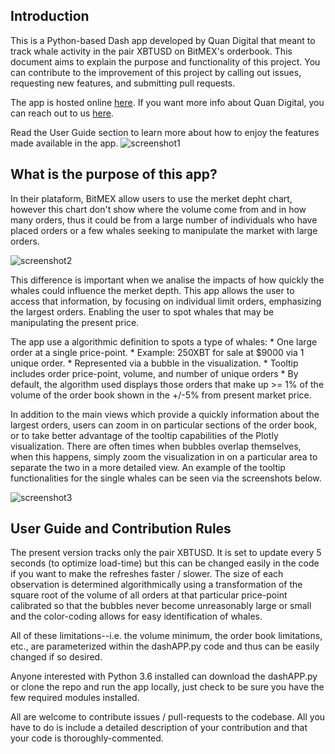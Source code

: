 ## Introduction

This is a Python-based Dash app developed by Quan Digital that meant to track whale activity in the pair XBTUSD on BitMEX's orderbook. This document aims to explain the purpose and functionality of this project. You can contribute to the improvement of this project by calling out issues, requesting new features, and submitting pull requests.

The app is hosted online [here](https://www.quan.digital). 
If you want more info about Quan Digital, you can reach out to us [here](https://www.quan.digital). 

Read the User Guide section to learn more about how to enjoy the features made available in the app. 
![screenshot1](https://github.com/quan-digital/whale-watcher/blob/master/screenshot/screenshot1.png)

## What is the purpose of this app?

In their plataform, BitMEX allow users to use the merket depht chart, however this chart don't show where the volume come from and in how many orders, thus it could be from a large number of individuals who have placed orders or a few whales seeking to manipulate the market with large orders.

![screenshot2](https://github.com/quan-digital/whale-watcher/blob/master/screenshot/screenshot2.png)

This difference is important when we analise the impacts of  how quickly the whales could influence the merket depth. This app allows the user to access that information, by focusing on individual limit orders, emphasizing the largest orders. Enabling the user to spot whales that may be manipulating the present price.

The app use a algorithmic definition to spots a type of whales:
     * One large order at a single price-point.
     * Example: 250XBT for sale at $9000 via 1 unique order.
     * Represented via a bubble in the visualization.
     * Tooltip includes order price-point, volume, and number of unique orders
     * By default, the algorithm used displays those orders that make up >= 1% of the volume of the order book shown in the +/-5% from present market price.

In addition to the main views which provide a quickly  information about the largest orders, users can zoom in on particular sections of the order book, or to take better advantage of the tooltip capabilities of the Plotly visualization. There are often times when bubbles overlap themselves, when this happens, simply zoom the visualization in on a particular area to separate the two in a more detailed view. An example of the tooltip functionalities for the single whales can be seen via the screenshots below.

![screenshot3](https://github.com/quan-digital/whale-watcher/blob/master/screenshot/screenshot3.png)


## User Guide and Contribution Rules

The present version tracks  only the pair XBTUSD. It is set to update every 5 seconds (to optimize load-time) but this can be changed easily in the code if you want to make the refreshes faster / slower. 
The size of each observation is determined algorithmically using a transformation of the square root of the volume of all orders at that particular price-point calibrated so that the bubbles never become unreasonably large or small and  the color-coding allows for easy identification of whales. 

All of these limitations--i.e. the volume minimum, the order book limitations, etc., are parameterized within the dashAPP.py code and thus can be easily changed if so desired.

Anyone interested with Python 3.6 installed can download the dashAPP.py or clone the repo and run the app locally, just check to be sure you have the few required modules installed.

All are welcome to contribute issues / pull-requests to the codebase. All you have to do is include a detailed description of your contribution and that your code is thoroughly-commented.